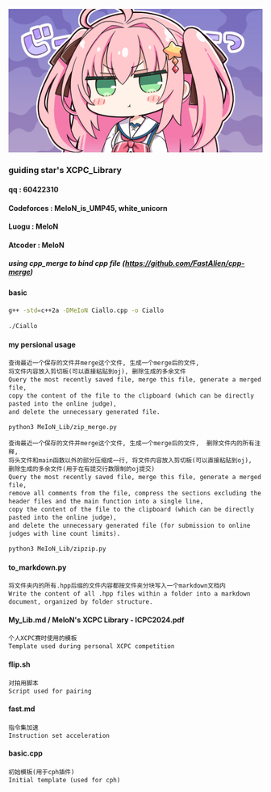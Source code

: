 ![alt text](sd_kuk_c01_05.png)
### guiding star's XCPC_Library
#### qq : 60422310
#### Codeforces : MeIoN_is_UMP45, white_unicorn
#### Luogu : MeIoN
#### Atcoder : MeIoN
##### using cpp_merge to bind cpp file (https://github.com/FastAlien/cpp-merge)
#### basic
```bash
g++ -std=c++2a -DMeIoN Ciallo.cpp -o Ciallo
```
```bash
./Ciallo
```
#### my persional usage
    查询最近一个保存的文件并merge这个文件, 生成一个merge后的文件,  
    将文件内容放入剪切板(可以直接粘贴到oj), 删除生成的多余文件
    Query the most recently saved file, merge this file, generate a merged file, 
    copy the content of the file to the clipboard (which can be directly pasted into the online judge),  
    and delete the unnecessary generated file.
```bash
python3 MeIoN_Lib/zip_merge.py
```
    查询最近一个保存的文件并merge这个文件, 生成一个merge后的文件,  删除文件内的所有注释,  
    将头文件和main函数以外的部分压缩成一行, 将文件内容放入剪切板(可以直接粘贴到oj),  
    删除生成的多余文件(用于在有提交行数限制的oj提交)
    Query the most recently saved file, merge this file, generate a merged file,  
    remove all comments from the file, compress the sections excluding the header files and the main function into a single line,  
    copy the content of the file to the clipboard (which can be directly pasted into the online judge),  
    and delete the unnecessary generated file (for submission to online judges with line count limits).
```bash
python3 MeIoN_Lib/zipzip.py
```
#### to_markdown.py
    将文件夹内的所有.hpp后缀的文件内容都按文件夹分块写入一个markdown文档内
    Write the content of all .hpp files within a folder into a markdown document, organized by folder structure.

#### My_Lib.md / MeIoN's XCPC Library - ICPC2024.pdf
    个人XCPC赛时使用的模板
    Template used during personal XCPC competition

#### flip.sh
    对拍用脚本
    Script used for pairing

#### fast.md
    指令集加速
    Instruction set acceleration

#### basic.cpp
    初始模板(用于cph插件)
    Initial template (used for cph)